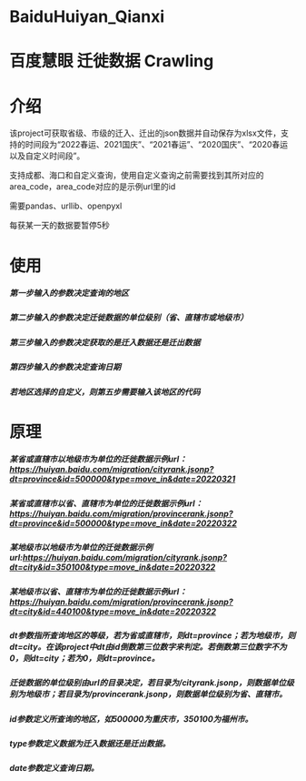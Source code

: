 # BaiduHuiyan_Qianxi
# 百度慧眼 迁徙数据 Crawling

# 介绍
该project可获取省级、市级的迁入、迁出的json数据并自动保存为xlsx文件，支持的时间段为“2022春运、2021国庆”、“2021春运”、“2020国庆”、“2020春运以及自定义时间段”。

支持成都、海口和自定义查询，使用自定义查询之前需要找到其所对应的area_code，area_code对应的是示例url里的id

需要pandas、urllib、openpyxl

每获某一天的数据要暂停5秒

# 使用
##### 第一步输入的参数决定查询的地区
##### 第二步输入的参数决定迁徙数据的单位级别（省、直辖市或地级市）
##### 第三步输入的参数决定获取的是迁入数据还是迁出数据
##### 第四步输入的参数决定查询日期
##### 若地区选择的自定义，则第五步需要输入该地区的代码

# 原理
##### 某省或直辖市以地级市为单位的迁徙数据示例url：https://huiyan.baidu.com/migration/cityrank.jsonp?dt=province&id=500000&type=move_in&date=20220321
##### 某省或直辖市以省、直辖市为单位的迁徙数据示例url：https://huiyan.baidu.com/migration/provincerank.jsonp?dt=province&id=500000&type=move_in&date=20220322
##### 某地级市以地级市为单位的迁徙数据示例url:https://huiyan.baidu.com/migration/cityrank.jsonp?dt=city&id=350100&type=move_in&date=20220322
##### 某地级市以省、直辖市为单位的迁徙数据示例url：https://huiyan.baidu.com/migration/provincerank.jsonp?dt=city&id=440100&type=move_in&date=20220322
##### dt参数指所查询地区的等级，若为省或直辖市，则dt=province；若为地级市，则dt=city。在该project中dt由id倒数第三位数字来判定。若倒数第三位数字不为0，则dt=city；若为0，则dt=province。
##### 迁徙数据的单位级别由url的目录决定，若目录为/cityrank.jsonp，则数据单位级别为地级市；若目录为/provincerank.jsonp，则数据单位级别为省、直辖市。
##### id参数定义所查询的地区，如500000为重庆市，350100为福州市。
##### type参数定义数据为迁入数据还是迁出数据。
##### date参数定义查询日期。
